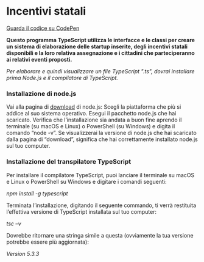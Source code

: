 # Incentivi statali
[Guarda il codice su CodePen](https://codepen.io/marcellocomandulli/pen/QWXaNdZ)

**Questo programma TypeScript utilizza le interfacce e le classi per creare un sistema di elaborazione delle startup inserite, degli incentivi statali 
disponibili e la loro relativa assegnazione e i cittadini che parteciperanno ai relativi eventi proposti.**

*Per elaborare e quindi visualizzare un file TypeScript ".ts", dovrai installare prima Node.js e il compilatore di TypeScript.*
### Installazione di node.js

Vai alla pagina di [download](https://nodejs.org/en/download/) di node.js: 
Scegli la piattaforma che più si addice al suo sistema operativo.
Esegui il pacchetto node.js che hai scaricato.
Verifica che l’installazione sia andata a buon fine aprendo il terminale (su macOS e Linux) o PowerShell (su Windows) e digita il comando “node -v”. 
Se visualizzerai la versione di node.js che hai scaricato dalla pagina di “download”, significa che hai correttamente installato node.js sul tuo computer.

### Installazione del transpilatore TypeScript
Per installare il compilatore TypeScript, puoi lanciare il terminale su macOS e Linux o PowerShell su Windows e digitare i comandi seguenti:

*npm install -g typescript*

Terminata l’installazione, digitando il seguente commando, ti verrà restituita l’effettiva versione di TypeScript installata sul tuo computer:

*tsc –v*

Dovrebbe ritornare una stringa simile a questa (ovviamente la tua versione potrebbe essere più aggiornata):

*Version 5.3.3*




